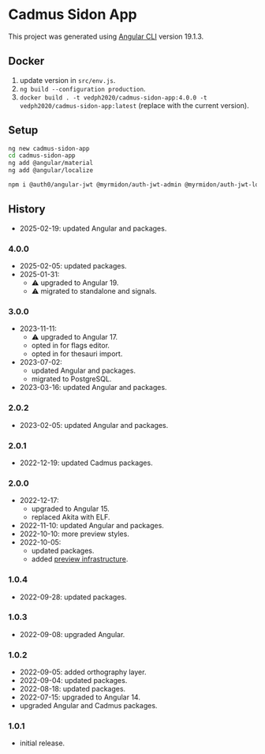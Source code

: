 # Cadmus Sidon App

This project was generated using [Angular CLI](https://github.com/angular/angular-cli) version 19.1.3.

## Docker

1. update version in `src/env.js`.
2. `ng build --configuration production`.
3. `docker build . -t vedph2020/cadmus-sidon-app:4.0.0 -t vedph2020/cadmus-sidon-app:latest` (replace with the current version).

## Setup

```sh
ng new cadmus-sidon-app
cd cadmus-sidon-app
ng add @angular/material
ng add @angular/localize

npm i @auth0/angular-jwt @myrmidon/auth-jwt-admin @myrmidon/auth-jwt-login @myrmidon/cadmus-api @myrmidon/cadmus-core @myrmidon/cadmus-graph-ui @myrmidon/cadmus-graph-pg @myrmidon/cadmus-item-editor @myrmidon/cadmus-item-list @myrmidon/cadmus-item-search @myrmidon/cadmus-part-general-pg @myrmidon/cadmus-part-general-ui @myrmidon/cadmus-part-philology-pg @myrmidon/cadmus-part-philology-ui @myrmidon/cadmus-preview-pg @myrmidon/cadmus-preview-ui @myrmidon/cadmus-profile-core @myrmidon/cadmus-refs-asserted-chronotope @myrmidon/cadmus-flags-pg @myrmidon/cadmus-flags-ui @myrmidon/cadmus-refs-asserted-ids @myrmidon/cadmus-refs-assertion @myrmidon/cadmus-refs-decorated-ids @myrmidon/cadmus-refs-doc-references @myrmidon/cadmus-refs-external-ids @myrmidon/cadmus-refs-historical-date @myrmidon/cadmus-mat-physical-size @myrmidon/cadmus-refs-lookup @myrmidon/cadmus-refs-proper-name @myrmidon/cadmus-state @myrmidon/cadmus-text-block-view @myrmidon/cadmus-thesaurus-editor @myrmidon/cadmus-thesaurus-list @myrmidon/cadmus-thesaurus-ui @myrmidon/cadmus-ui @myrmidon/cadmus-ui-pg @myrmidon/ngx-mat-tools @myrmidon/ngx-tools @myrmidon/paged-data-browsers ts-md5 @myrmidon/cadmus-text-ed @myrmidon/cadmus-text-ed-md @myrmidon/cadmus-text-ed-txt --force
```

## History

- 2025-02-19: updated Angular and packages.

### 4.0.0

- 2025-02-05: updated packages.
- 2025-01-31:
  - ⚠️ upgraded to Angular 19.
  - ⚠️ migrated to standalone and signals.

### 3.0.0

- 2023-11-11:
  - ⚠️ upgraded to Angular 17.
  - opted in for flags editor.
  - opted in for thesauri import.
- 2023-07-02:
  - updated Angular and packages.
  - migrated to PostgreSQL.
- 2023-03-16: updated Angular and packages.

### 2.0.2

- 2023-02-05: updated Angular and packages.

### 2.0.1

- 2022-12-19: updated Cadmus packages.

### 2.0.0

- 2022-12-17:
  - upgraded to Angular 15.
  - replaced Akita with ELF.
- 2022-11-10: updated Angular and packages.
- 2022-10-10: more preview styles.
- 2022-10-05:
  - updated packages.
  - added [preview infrastructure](https://github.com/vedph/cadmus_doc/blob/master/guide/adding-preview.md).

### 1.0.4

- 2022-09-28: updated packages.

### 1.0.3

- 2022-09-08: upgraded Angular.

### 1.0.2

- 2022-09-05: added orthography layer.
- 2022-09-04: updated packages.
- 2022-08-18: updated packages.
- 2022-07-15: upgraded to Angular 14.
- upgraded Angular and Cadmus packages.

### 1.0.1

- initial release.
